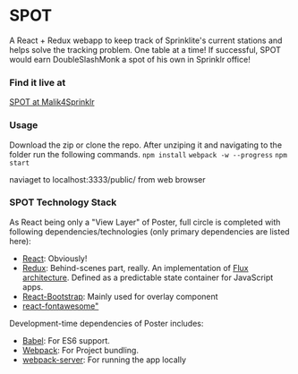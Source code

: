 SPOT
======================

A React + Redux webapp to keep track of Sprinklite's current stations and helps solve the tracking problem. One table at a time!
If successful, SPOT would earn DoubleSlashMonk a spot of his own in Sprinklr office!

### Find it live at
[SPOT at Malik4Sprinklr](http://spot.malik4sprinklr.com/)


### Usage

Download the zip or clone the repo. After unziping it and navigating to the folder run the following commands.
`npm install`
`webpack -w --progress` 
`npm start`  

naviaget to localhost:3333/public/ from web browser


### SPOT Technology Stack
As React being only a "View Layer" of Poster, full circle is completed with following dependencies/technologies (only primary dependencies are listed here):

- [React](https://facebook.github.io/react/): Obviously!
- [Redux](http://redux.js.org/): Behind-scenes part, really. An implementation of [Flux architecture](https://facebook.github.io/flux/). Defined as a predictable state container for JavaScript apps.
- [React-Bootstrap](http://redux.js.org/): Mainly used for overlay component
- [react-fontawesome"](http://redux.js.org/)

Development-time dependencies of Poster includes:

- [Babel](https://babeljs.io/): For ES6 support.
- [Webpack](https://webpack.github.io/): For Project bundling.
- [webpack-server](https://webpack.github.io/docs/webpack-dev-server.html): For running the app locally





